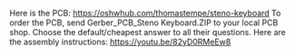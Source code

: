 Here is the PCB: https://oshwhub.com/thomastempe/steno-keyboard
To order the PCB, send Gerber_PCB_Steno Keyboard.ZIP to your local PCB shop. Choose the default/cheapest answer to all their questions. 
Here are the assembly instructions: https://youtu.be/82yD0RMeEw8

